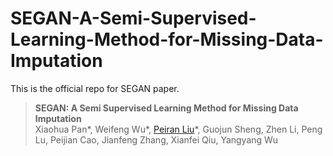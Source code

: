 # SEGAN-A-Semi-Supervised-Learning-Method-for-Missing-Data-Imputation
This is the official repo for SEGAN paper.


> **SEGAN: A Semi Supervised Learning Method for Missing Data Imputation**  
> Xiaohua Pan\*,
> Weifeng Wu\*,
> [Peiran Liu](https://www.linkedin.com/in/peiran-liu1)\*,
> Guojun Sheng,
> Zhen Li,
> Peng Lu,
> Peijian Cao,
> Jianfeng Zhang,
> Xianfei Qiu,
> Yangyang Wu

